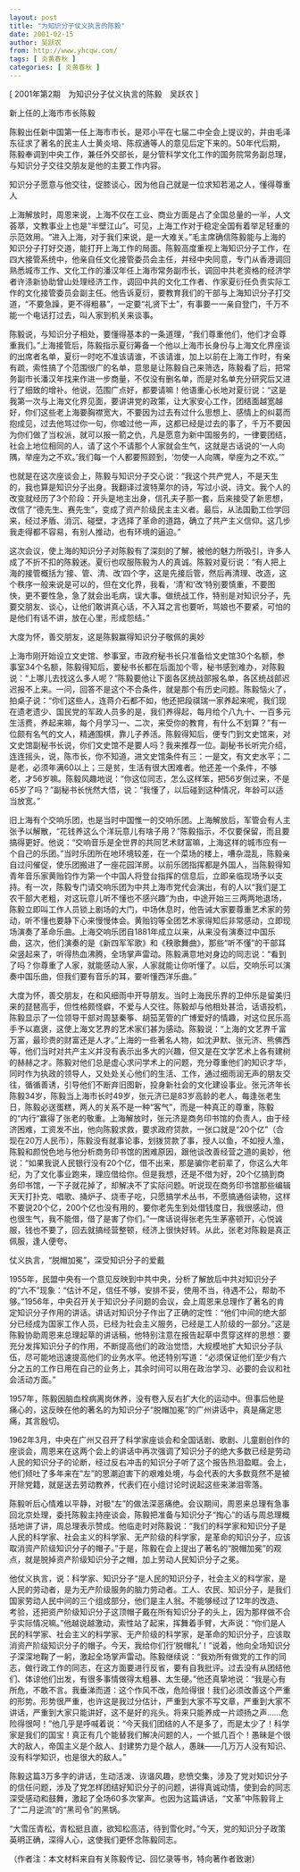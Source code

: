 ```yaml
---
layout: post
title: "为知识分子仗义执言的陈毅"
date: 2001-02-15
author: 吴跃农
from: http://www.yhcqw.com/
tags: [ 炎黄春秋 ]
categories: [ 炎黄春秋 ]
---
```



[ 2001年第2期　为知识分子仗义执言的陈毅　吴跃农 ]

新上任的上海市市长陈毅


陈毅出任新中国第一任上海市市长，是邓小平在七届二中全会上提议的，并由毛泽东征求了著名的民主人士黄炎培、陈叔通等人的意见后定下来的。50年代后期，陈毅奉调到中央工作，兼任外交部长，是分管科学文化工作的国务院常务副总理，与知识分子交往交朋友是他的主要工作内容。

知识分子愿意与他交往，促膝谈心，因为他自己就是一位求知若渴之人，懂得尊重人


上海解放时，周恩来说，上海不仅在工业、商业方面是占了全国总量的一半，人文荟萃，文教事业上也是“半壁江山”。可见，上海工作对于稳定全国有着举足轻重的示范效用。“进入上海，对于我们来说，是一大难关。”毛主席确信陈毅能与上海的知识分子打好交道，能打开上海工作的局面。陈毅高度重视上海知识分子工作，在四大接管系统中，他亲自任文化接管委员会主任，并经中央同意，专门从香港调回熟悉城市工作、文化工作的潘汉年任上海市常务副市长，调回中共老资格的经济学者许涤新协助曾山处理经济工作，调回中共的文化工作者、作家夏衍任负责实际工作的文化接管委员会副主任。他告诉夏衍，要教育我们的干部与上海知识分子打交道，“不要急躁，更不得粗暴”，一定要“礼贤下士”，有事要一一亲自登门，千万不能一个电话打过去，叫人家到机关来谈事。


陈毅说，与知识分子相处，要懂得基本的一条道理，“我们尊重他们，他们才会尊重我们。”上海接管后，陈毅指示夏衍筹备一个他以上海市长身份与上海文化界座谈的出席者名单，夏衍一时吃不准该请谁，不该请谁，加上以前在上海工作时，有亲有疏，索性搞了个范围很广的名单，意思是让陈毅自己来筛选，陈毅看了后，把常务副市长潘汉年找来作进一步商量，不仅没有删名单，而是对名单充分研究后又进行了细致的增补。他说，范围广点好，都要请嘛！他语重心长地对夏衍说：“这是我第一次与上海文化界见面，要讲讲党的政策，让大家安心工作，团结面越宽越好，你们这些老上海要胸襟宽大，不要因为过去有过什么思想上、感情上的纠葛而抱成见，过去他骂过你一句，你嘘过他一声，这都已经是过去的事了，千万不要因为你们做了当权派，就可以报一箭之仇，凡是愿意为新中国服务的，一律要团结，社会上地位相同的人，请了这个不请那个人家就会生气，这就是古话说的‘一人向隅，举座为之不欢。’我们每一个人都要照顾到，‘勿使一人向隅，举座为之不欢。’”


也就是在这次座谈会上，陈毅与知识分子交心说：“我这个共产党人，不是天生的，我也算是知识分子出身。我翻译过波特莱尔的诗，写过小说、诗文。我个人的改变就经历了3个阶段：开头是地主出身，信孔夫子那一套，后来接受了新思想，改信了“德先生、赛先生”，变成了资产阶级民主主义者。最后，从法国勤工俭学回来，经过矛盾、消沉、碰壁，才选择了革命的道路，确立了共产主义信仰。这几步我走得都不容易，有别人推动，也有环境的逼迫。”


这次会议，使上海的知识分子对陈毅有了深刻的了解，被他的魅力所吸引，许多人成了不折不扣的陈毅迷。夏衍也叹服陈毅为人的真诚。陈毅对夏衍说：“有人把上海的接管概括为‘接、管、清、改’四个字，这是先接后管，然后再清理、改造，这个秩序一般来说是可以的，但在文化界，我看，‘清’和‘改’特别要慎重，不要图快，更不要性急，急了就会出毛病，误大事。做统战工作，特别是对知识分子，先要交朋友、谈心，让他们敢讲真心话，不入耳之言也要听，骂娘也不要紧，可怕的是他们有话不讲，放在心里，形成怨结。”

大度为怀，善交朋友，这是陈毅赢得知识分子敬佩的奥妙


上海市刚开始设立文史馆、参事室，市政府秘书长只准备给文史馆30个名额，参事室34个名额，陈毅得知后，要秘书长都在后面加个零，秘书感到难办，对陈毅说：“上哪儿去找这么多人呢？”陈毅要他让下面各区统战部报名单，各区统战部迟迟报不上来。一问，回答不是这个不合条件，就是那个有历史问题。陈毅恼火了，拍桌子说：“你们这些人，连蒋介石都不如，他还把段祺瑞一家养起来呢，我们现在遗老遗少、国民党的军政人员多的是，我们养得起，每月给个八九十、一百多元生活费，养起来嘛，每个月学习一、二次，来受你的教育，有什么不划算？”有一位颇有名气的文人，精通围棋，靠儿子养活。陈毅得知后，便专门到文史馆来，对文史馆副秘书长说，你们文史馆不是要人吗？我来推荐一位。副秘书长听完介绍，连连摇头，说，陈市长，你不知道，进文史馆条件有三：一是文，有文史水平；二是老，必须年满60以上；三是贫，生活有很大困难者。他还差一个条件，不够老，才56岁嘛。陈毅风趣地说：“你这位同志，怎么这样笨，把56岁倒过来，不是65岁了吗？”副秘书长恍然大悟，说：“我懂了，以后碰到这种情况，年龄可以适当放宽。”


旧上海有个交响乐团，也是当时中国惟一的交响乐团。上海解放后，军管会有人主张予以解散，“花钱养这么个洋玩意儿有啥子用？”陈毅指示，不仅要保留，而且要搞得更好。他说：“交响音乐是全世界的共同艺术财富嘛，上海这样的城市应有一个自己的乐团。”当时乐团所在地环境较差，在一个菜场的楼上，嘈杂混乱，陈毅亲自过问催促，使乐团搬进了一座花园洋房。以前乐团指挥都是外国人，当陈毅得知青年音乐家黄贻钧作为第一个中国人将登台指挥的信息后，立即亲临现场予以支持。有一次，陈毅专门请交响乐团为中共上海市党代会演出，有的人以“我们是工农干部大老粗，对这玩意儿听不懂也不感兴趣”为由，中途开始三三两两地退场，陈毅立即叫工作人员锁上剧场的大门，中场休息时，他告诫大家要尊重艺术家的劳动，听不懂也要静下心来慢慢体会。黄贻钧等全团艺术家得知后非常感动，立即现场演奏了革命乐曲。上海交响乐团自1881年成立以来，从来没有演奏过中国乐曲，这次，他们演奏的是《新四军军歌》和《秧歌舞曲》，那些“听不懂”的干部耳朵竖起来了，听得热血沸腾，全场掌声雷动。陈毅满意地对身边的同志说：“看到了吗？你尊重了人家，就能感动人家，人家就能让你听懂了。以后，交响乐可以演奏中国乐曲，但我们要有音乐的耳，要听懂西洋乐曲。”


大度为怀，善交朋友，在和风细雨中开导朋友。当时上海民乐界的卫仲乐是留美归来的琵琶高手，但性格颇怪癖，不爱与人交往。陈毅却与他相处甚洽，话语投机，陈毅显示了一位领导干部对周瑟秦筝、胡笳芜管的广博爱好的情趣，对这位民乐高手予以嘉褒，这使上海文艺界的艺术家们甚为感动。陈毅说：“上海的文艺界千富万富，最珍贵的财富还是人才。”上海的一些著名人物，如沈尹默、张元济、熊佛西等，他们当时对共产主义并没有表示出多大的兴趣，但又是在文学艺术上各有建树的赫赫之才。陈毅对他们总是虚心求问学术上的问题，充分尊重他们的知识才华，同时作为执政的领导人，又处处关心他们的生活、工作，通过细雨润无声的朋友交往，循循善诱，引导他们不断弃旧图新，投身新社会的文化建设事业。张元济年长陈毅34岁，陈毅当上海市长时49岁，张元济已是83岁高龄的老人，每逢张老生日，陈毅必送蛋糕，两人的关系不是一种“客气”，而是一种真正的尊重，陈毅的“内行”赢得了张老的敬重。上海解放时，张元济是商务印书馆的负责人，由于经济困难，工资发不出，他向陈毅求救，要求政府贷款，一张口就是“20个亿”（合现在20万人民币），陈毅没有就事论事，划拨贷款了事，授人以鱼，不如授人渔，陈毅和颜悦色地与他分析商务印书馆的困难原因，跟他谈改善经营之道的奥妙，他说：“如果我说人民银行没有20个亿，借不出来，那是骗你老前辈了，你这么大年纪，为了文化事业跑来，理应借给你。但是我想，还是不借为好，20个亿搞到商务印书馆，一下子就花掉了，却解决不了实际问题。听说现在商务印书馆那些编辑天天打扑克、唱歌、捅炉子、烧枣子吃，只愿搞学术丛书，不愿搞通俗读物，这样不要说20个亿，200个亿也没有用的，要你老先生到处借钱度日，我很感动，但也很生气，我不能借，借了是害了你们。”一席话说得张老先生茅塞顿开，心悦诚服，钱也不要了，回去就搞经营整顿，经济上很快好转。从此，张老对陈毅是真正佩服，逢人便夸。

仗义执言，“脱帽加冕”，深受知识分子的爱戴


1955年，民盟中央有一个意见反映到中共中央，分析了解放后中共对知识分子的“六不”现象：“估计不足，信任不够，安排不妥，使用不当，待遇不公，帮助不够。”1956年，中央召开关于知识分子问题的会议，会上周恩来总理作了著名的肯定知识分子作用的讲话。讲话对知识分子作出了正确的定性：“他们中间的绝大部分已经成为国家工作人员，已经为社会主义服务，已经是工人阶级的一部分。”这是陈毅协助周恩来总理起草的讲话稿，他特别注意在报告起草中贯穿这样的思想：要充分发挥知识分子的作用，不断提高他们的政治觉悟，大规模地扩大知识分子队伍，尽可能地迅速提高他们的业务水平。他还特别写道：“必须保证他们至少有六分之五的工作日用在自己的业务上，其余时间可以用在政治学习、必要的会议和社会活动方面。”


1957年，陈毅因脑血栓病离岗休养，没有卷入反右扩大化的运动中。但事后他是痛心的，这反映在他的著名的为知识分子“脱帽加冕”的广州讲话中，真是痛定思痛，其言殷切。


1962年3月，中央在广州又召开了科学家座谈会和全国话剧、歌剧、儿童剧创作的座谈会，周恩来在这两个会上的讲话中再次强调了知识分子的绝大多数已经是劳动人民的知识分子的论断，经过反右冲击的知识分子听了这个报告热泪盈眶。会上，他们倾吐了多年来在“左”的思潮迫害下的艰难处境，与会代表的大多数竟然不是被开除党籍，就是送去劳动教养，代表们在小组讨论时说起这些来涕泪零落。


陈毅听后心情难以平静，对极“左”的做法深恶痛绝。会议期间，周恩来总理有急事回北京处理，委托陈毅主持座谈会，陈毅把准备与知识分子“掏心”的话与周总理概括地讲了讲，周总理表示赞成。他临走时对陈毅说：“我们的科学家和知识分子是人民的科学家、社会主义的科学家、无产阶级的科学家，是革命的知识分子，应该取消资产阶级知识分子的帽子。”于是，陈毅在会上提出了著名的“脱帽加冕”的观点，就是脱掉资产阶级知识分子之帽，加上劳动人民知识分子之冕。


他仗义执言，说：科学家、知识分子“是人民的知识分子，社会主义的科学家，是人民的劳动者，是为无产阶级服务的脑力劳动者。工人、农民、知识分子，是我们国家劳动人民中间的三个组成部分，他们是主人翁。不能够经过了12年的改造、考验，还把资产阶级知识分子这顶帽子戴在所有知识分子的头上，因为那样做不合乎实际情况嘛。”他越说越激动，索性站了起来，挥舞着手臂，大声说：“你们是人民的科学家、社会主义的科学家、无产阶级的科学家，是革命的知识分子，应该取消资产阶级知识分子的帽子。今天，我给你们行‘脱帽礼’！”说着，他向全场知识分子深深地鞠了一躬，激起全场掌声雷动。陈毅继续说：“我劝所有做党的工作的同志，做行政工作的同志，在这方面要进行反省，要有自我批评。过去没有从团结他们、体谅他们出发，有很多事情做得太粗暴、太生硬。”他还真挚地说：“我是心有所危，不敢不言。我垂涕而道：这个作风不改，危险得很！我们必须改善这个严重的形势。形势很严重，也许这是我过分估计，严重到大家不写文章，严重到大家不讲话，严重到大家只能讲好，这不是好的兆头。将来只能养成一片颂扬之声……危险得很呵！”他几乎是呼喊着说：“今天我们团结的人不是多了，而是太少了！科学家是我们的国宝！真正有几个能替我们解决问题的人，一个抵几百个！愚昧是个很大的敌人，帝国主义是个敌人、封建势力是个敌人，愚昧——几万万人没有知识、没有科学知识，也是很大的敌人。”


陈毅这篇3万多字的讲话，生动活泼、诙谐风趣，悲愤交集，涉及了党对知识分子的信任问题，涉及了党怎样团结好知识分子的问题，讲得真诚动情，使到会的同志深受感动和鼓舞，激起了全场60多次掌声。也因为这篇讲话，“文革”中陈毅背上了“二月逆流”的“黑司令”的黑锅。

“大雪压青松，青松挺且直，欲知松高洁，待到雪化时。”今天，党的知识分子政策英明正确，深得人心，这使我们更怀念陈毅同志。

（作者注：本文材料来自有关陈毅传记、回忆录等书，特向著作者致谢）


